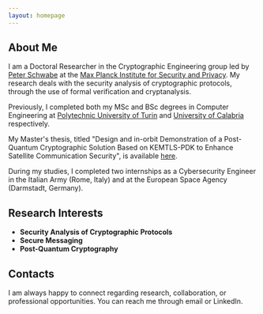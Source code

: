 ```yaml
---
layout: homepage
---
```


## About Me

I am a Doctoral Researcher in the Cryptographic Engineering group led by [Peter Schwabe](https://cryptojedi.org/peter/index.shtml) at the [Max Planck Institute for Security and Privacy](https://www.mpi-sp.org/). My research deals with the security analysis of cryptographic protocols, through the use of formal verification and cryptanalysis.

Previously, I completed both my MSc and BSc degrees in Computer Engineering at [Polytechnic University of Turin](https://www.polito.it/en) and [University of Calabria](https://www.unical.it/?lang=en) respectively. 

My Master's thesis, titled "Design and in-orbit Demonstration of a Post-Quantum Cryptographic Solution Based on KEMTLS-PDK to Enhance Satellite Communication Security", is available [here](assets/dissertation.pdf).

During my studies, I completed two internships as a Cybersecurity Engineer in the Italian Army (Rome, Italy) and at the European Space Agency (Darmstadt, Germany).


## Research Interests
- **Security Analysis of Cryptographic Protocols**
- **Secure Messaging**
- **Post-Quantum Cryptography**


## Contacts
I am always happy to connect regarding research, collaboration, or professional opportunities. You can reach me through email or LinkedIn. 
